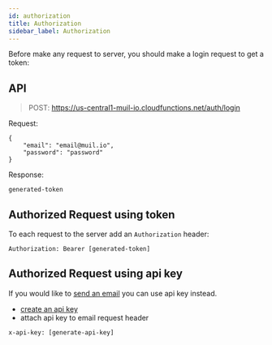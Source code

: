 ```yaml
---
id: authorization
title: Authorization
sidebar_label: Authorization
---
```


Before make any request to server, you should make a login request to get a token:

## API

> POST: https://us-central1-muil-io.cloudfunctions.net/auth/login

Request:

```
{
	"email": "email@muil.io",
	"password": "password"
}
```

Response:

```
generated-token
```

## Authorized Request using token

To each request to the server add an `Authorization` header:

```
Authorization: Bearer [generated-token]
```

## Authorized Request using api key

If you would like to [send an email](sendingEmail.md) you can use api key instead.

- [create an api key](../configurations/cli#api-keys)
- attach api key to email request header

```
x-api-key: [generate-api-key]
```
